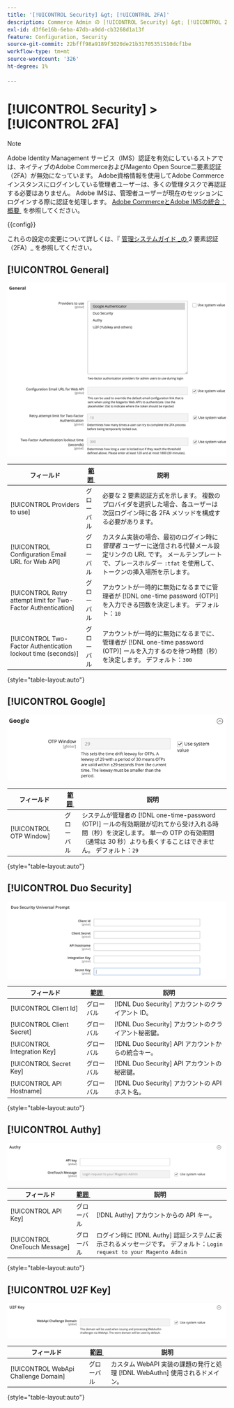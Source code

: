 ```yaml
---
title: '[!UICONTROL Security] &gt; [!UICONTROL 2FA]'
description: Commerce Admin の [!UICONTROL Security] &gt; [!UICONTROL 2FA] ページで設定を確認します。
exl-id: d3f6e16b-6eba-47db-a9dd-cb3268d1a13f
feature: Configuration, Security
source-git-commit: 22bfff98a9189f3020de21b31705351510dcf1be
workflow-type: tm+mt
source-wordcount: '326'
ht-degree: 1%

---
```


# [!UICONTROL Security] > [!UICONTROL 2FA]

>[!NOTE]
>
>Adobe Identity Management サービス（IMS）認証を有効にしているストアでは、ネイティブのAdobe CommerceおよびMagento Open Source二要素認証（2FA）が無効になっています。 Adobe資格情報を使用してAdobe Commerce インスタンスにログインしている管理者ユーザーは、多くの管理タスクで再認証する必要はありません。 Adobe IMSは、管理者ユーザーが現在のセッションにログインする際に認証を処理します。 [Adobe CommerceとAdobe IMSの統合：概要 &#x200B;](https://experienceleague.adobe.com/docs/commerce-admin/start/admin/ims/adobe-ims-integration-overview.html?lang=ja) を参照してください。

{{config}}

これらの設定の変更について詳しくは、『 [&#x200B; 管理システムガイド _の &#x200B;](../../systems/security-two-factor-authentication.md)2 要素認証（2FA）_ を参照してください。

## [!UICONTROL General]

![&#x200B; 一般 &#x200B;](./assets/2fa-general.png)<!-- zoom -->

| フィールド | [&#x200B; 範囲 &#x200B;](../../getting-started/websites-stores-views.md#scope-settings) | 説明 |
|--- |--- |--- |
| [!UICONTROL Providers to use] | グローバル | 必要な 2 要素認証方式を示します。 複数のプロバイダを選択した場合、各ユーザーは次回ログイン時に各 2FA メソッドを構成する必要があります。 |
| [!UICONTROL Configuration Email URL for Web API] | グローバル | カスタム実装の場合、最初のログイン時に _管理者_ ユーザーに送信される代替メール設定リンクの URL です。 メールテンプレートで、プレースホルダー `:tfat` を使用して、トークンの挿入場所を示します。 |
| [!UICONTROL Retry attempt limit for Two-Factor Authentication] | グローバル | アカウントが一時的に無効になるまでに管理者が [!DNL one-time password (OTP)] を入力できる回数を決定します。 デフォルト：`10` |
| [!UICONTROL Two-Factor Authentication lockout time (seconds)] | グローバル | アカウントが一時的に無効になるまでに、管理者が [!DNL one-time password (OTP)] ールを入力するのを待つ時間（秒）を決定します。 デフォルト：`300` |

{style="table-layout:auto"}

## [!UICONTROL Google]

![Google](./assets/2fa-google.png)<!-- zoom -->

| フィールド | [&#x200B; 範囲 &#x200B;](../../getting-started/websites-stores-views.md#scope-settings) | 説明 |
|--- |--- |--- |
| [!UICONTROL OTP Window] | グローバル | システムが管理者の [!DNL one-time-password (OTP)] ールの有効期限が切れてから受け入れる時間（秒）を決定します。 単一の OTP の有効期間（通常は 30 秒）よりも長くすることはできません。 デフォルト：`29` |

{style="table-layout:auto"}

## [!UICONTROL Duo Security]

![Duo セキュリティ &#x200B;](./assets/2fa-duo-security.png)<!-- zoom -->

| フィールド | [&#x200B; 範囲 &#x200B;](../../getting-started/websites-stores-views.md#scope-settings) | 説明 |
|--- |--- |--- |
| [!UICONTROL Client Id] | グローバル | [!DNL Duo Security] アカウントのクライアント ID。 |
| [!UICONTROL Client Secret] | グローバル | [!DNL Duo Security] アカウントのクライアント秘密鍵。 |
| [!UICONTROL Integration Key] | グローバル | [!DNL Duo Security] API アカウントからの統合キー。 |
| [!UICONTROL Secret Key] | グローバル | [!DNL Duo Security] API アカウントの秘密鍵。 |
| [!UICONTROL API Hostname] | グローバル | [!DNL Duo Security] アカウントの API ホスト名。 |

{style="table-layout:auto"}

## [!UICONTROL Authy]

![Authy](./assets/2fa-authy.png)<!-- zoom -->

| フィールド | [&#x200B; 範囲 &#x200B;](../../getting-started/websites-stores-views.md#scope-settings) | 説明 |
|--- |--- |--- |
| [!UICONTROL API Key] | グローバル | [!DNL Authy] アカウントからの API キー。 |
| [!UICONTROL OneTouch Message] | グローバル | ログイン時に [!DNL Authy] 認証システムに表示されるメッセージです。 デフォルト：`Login request to your Magento Admin` |

{style="table-layout:auto"}

## [!UICONTROL U2F Key]

![U2F キー &#x200B;](./assets/2fa-u2f-key.png)<!-- zoom -->

| フィールド | [&#x200B; 範囲 &#x200B;](../../getting-started/websites-stores-views.md#scope-settings) | 説明 |
|--- |--- |--- |
| [!UICONTROL WebApi Challenge Domain] | グローバル | カスタム WebAPI 実装の課題の発行と処理 [!DNL WebAuthn] 使用されるドメイン。 |

{style="table-layout:auto"}
